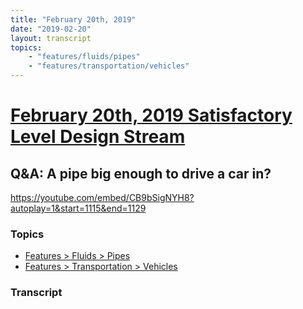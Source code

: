 ```yaml
---
title: "February 20th, 2019"
date: "2019-02-20"
layout: transcript
topics: 
    - "features/fluids/pipes"
    - "features/transportation/vehicles"
---
```

# [February 20th, 2019 Satisfactory Level Design Stream](../2019-02-20.md)
## Q&A: A pipe big enough to drive a car in?
https://youtube.com/embed/CB9bSigNYH8?autoplay=1&start=1115&end=1129
### Topics
* [Features > Fluids > Pipes](../topics/features/fluids/pipes.md)
* [Features > Transportation > Vehicles](../topics/features/transportation/vehicles.md)

### Transcript

> 
